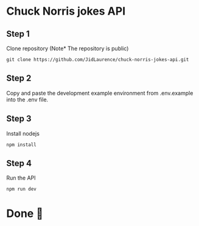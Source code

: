 # Chuck Norris jokes API

## Step 1

Clone repository (Note\* The repository is public)

```
git clone https://github.com/JidLaurence/chuck-norris-jokes-api.git
```

## Step 2

Copy and paste the development example environment from .env.example into the .env file.

## Step 3

Install nodejs

```
npm install
```

## Step 4

Run the API

```
npm run dev
```

# Done 🏁

